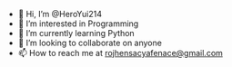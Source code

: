- 👋 Hi, I’m @HeroYui214
- 👀 I’m interested in Programming
- 🌱 I’m currently learning Python
- 💞️ I’m looking to collaborate on anyone
- 📫 How to reach me at rojhensacyafenace@gmail.com

<!---
HeroYui214/HeroYui214 is a ✨ special ✨ repository because its `README.md` (this file) appears on your GitHub profile.
You can click the Preview link to take a look at your changes.
--->
